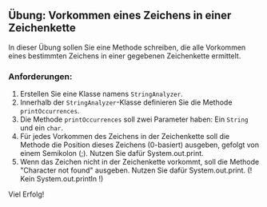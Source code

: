 ## Übung: Vorkommen eines Zeichens in einer Zeichenkette

In dieser Übung sollen Sie eine Methode schreiben, die alle Vorkommen eines bestimmten Zeichens in einer gegebenen Zeichenkette ermittelt.

### Anforderungen:

1. Erstellen Sie eine Klasse namens `StringAnalyzer`.
2. Innerhalb der `StringAnalyzer`-Klasse definieren Sie die Methode `printOccurrences`.
3. Die Methode `printOccurrences` soll zwei Parameter haben: Ein `String` und ein `char`.
4. Für jedes Vorkommen des Zeichens in der Zeichenkette soll die Methode die Position dieses Zeichens (0-basiert) ausgeben, gefolgt von einem Semikolon (;). Nutzen Sie dafür System.out.print.
5. Wenn das Zeichen nicht in der Zeichenkette vorkommt, soll die Methode "Character not found" ausgeben. Nutzen Sie dafür System.out.print. (! Kein System.out.println !)

Viel Erfolg!
